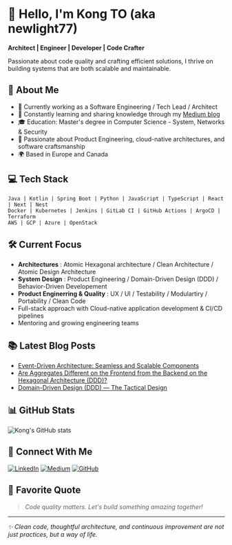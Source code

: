 # 👋 Hello, I'm Kong TO (aka newlight77)

**Architect | Engineer | Developer | Code Crafter**

Passionate about code quality and crafting efficient solutions, I thrive on building systems that are both scalable and maintainable. 

## 🚀 About Me

- 🏢 Currently working as a Software Engineering / Tech Lead / Architect
- 🌱 Constantly learning and sharing knowledge through my [Medium blog](https://medium.com/@newlight77)
- 🎓 Education: Master's degree in Computer Science - System, Networks & Security
- 🔭 Passionate about Product Engineering, cloud-native architectures, and software craftsmanship
- 🌍 Based in Europe and Canada

## 💻 Tech Stack

```
Java | Kotlin | Spring Boot | Python | JavaScript | TypeScript | React | Next | Nest
Docker | Kubernetes | Jenkins | GitLab CI | GitHub Actions | ArgoCD | Terraform
AWS | GCP | Azure | OpenStack
```

## 🛠️ Current Focus

- **Architectures** : Atomic Hexagonal architecture / Clean Architecture / Atomic Design Architecture
- **System Design** : Product Engineering / Domain-Driven Design (DDD) / Behavior-Driven Developement
- **Product Enginerring & Quality** : UX / UI / Testability / Modulartiry / Portability / Clean Code
- Full-stack approach with Cloud-native application development & CI/CD pipelines
- Mentoring and growing engineering teams

## 📚 Latest Blog Posts

- [Event-Driven Architecture: Seamless and Scalable Components](https://newlight77.medium.com/event-driven-architecture-b570a4d8ee9b)
- [Are Aggregates Different on the Frontend from the Backend on the Hexagonal Architecture (DDD)?](https://newlight77.medium.com/are-aggregates-different-on-the-frontend-from-the-backend-on-the-hexagonal-architecture-ddd-5828bcaf81b3)
- [Domain-Driven Design (DDD) — The Tactical Design](https://newlight77.medium.com/domain-driven-design-ddd-the-tactical-design-bc3abc9d8fce)

## 📊 GitHub Stats

![Kong's GitHub stats](https://github-readme-stats.vercel.app/api?username=newlight77&show_icons=true&theme=radical)

## 🔗 Connect With Me

[![LinkedIn](https://img.shields.io/badge/LinkedIn-Kong%20To-blue?style=flat-square&logo=linkedin)](https://www.linkedin.com/in/kongto/)
[![Medium](https://img.shields.io/badge/Medium-@newlight77-black?style=flat-square&logo=medium)](https://medium.com/@newlight77)
[![GitHub](https://img.shields.io/badge/GitHub-newlight77-white?style=flat-square&logo=github)](https://github.com/newlight77/)

## 🌟 Favorite Quote

> *Code quality matters. Let's build something amazing together!*

---

*✨ Clean code, thoughtful architecture, and continuous improvement are not just practices, but a way of life.*
